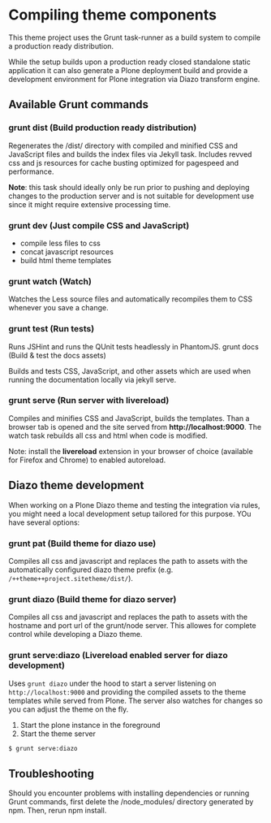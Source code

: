 # Compiling theme components

This theme project uses the Grunt task-runner as a build system to compile a production ready distribution.

While the setup builds upon a production ready closed standalone static application it can also generate a Plone deployment build and provide a development environment for Plone integration via Diazo transform engine.

## Available Grunt commands

### grunt dist (Build production ready distribution)

Regenerates the /dist/ directory with compiled and minified CSS and JavaScript files and builds the index files via Jekyll task. Includes revved css and js resources for cache busting optimized for pagespeed and performance.

**Note**: this task should ideally only be run prior to pushing and deploying changes to the production server and is not suitable for development use since it might require extensive processing time.

### grunt dev (Just compile CSS and JavaScript)

- compile less files to css
- concat javascript resources
- build html theme templates

### grunt watch (Watch)

Watches the Less source files and automatically recompiles them to CSS whenever you save a change.

### grunt test (Run tests)

Runs JSHint and runs the QUnit tests headlessly in PhantomJS.
grunt docs (Build & test the docs assets)

Builds and tests CSS, JavaScript, and other assets which are used when running the documentation locally via jekyll serve.

### grunt serve (Run server with livereload)

Compiles and minifies CSS and JavaScript, builds the templates. Than a browser
tab is opened and the site served from **http://localhost:9000**. The watch task rebuilds all css and html when code is modified.

Note: install the **livereload** extension in your browser of choice (available for Firefox and Chrome) to enabled autoreload.

## Diazo theme development

When working on a Plone Diazo theme and testing the integration via rules, you might need a local development setup tailored for this purpose. YOu have several options:

### grunt pat (Build theme for diazo use)

Compiles all css and javascript and replaces the path to assets with the automatically configured diazo theme prefix (e.g. `/++theme++project.sitetheme/dist/`).

### grunt diazo (Build theme for diazo server)

Compiles all css and javascript and replaces the path to assets with the hostname and port url of the grunt/node server. This allowes for complete control while developing a Diazo theme.

### grunt serve:diazo (Livereload enabled server for diazo development)

Uses `grunt diazo` under the hood to start a server listening on `http://localhost:9000` and providing the compiled assets to the theme templates while served from Plone. The server also watches for changes so you can adjust the theme on the fly.

1. Start the plone instance in the foreground
2. Start the theme server

```bash
$ grunt serve:diazo
```
 

## Troubleshooting

Should you encounter problems with installing dependencies or running Grunt commands, first delete the /node_modules/ directory generated by npm. Then, rerun npm install.
